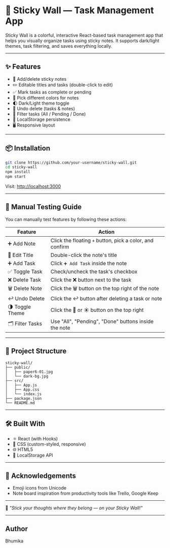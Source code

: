 # 🧱 Sticky Wall — Task Management App

Sticky Wall is a colorful, interactive React-based task management app that helps you visually organize tasks using sticky notes. It supports dark/light themes, task filtering, and saves everything locally.

---

## ✨ Features

- 📌 Add/delete sticky notes
- ✏️ Editable titles and tasks (double-click to edit)
- ✅ Mark tasks as complete or pending
- 🎨 Pick different colors for notes
- 🌓 Dark/Light theme toggle
- 🔄 Undo delete (tasks & notes)
- 🧹 Filter tasks (All / Pending / Done)
- 💾 LocalStorage persistence
- 🖥️ Responsive layout

---

## 📦 Installation

```bash
git clone https://github.com/your-username/sticky-wall.git
cd sticky-wall
npm install
npm start
````

Visit: [http://localhost:3000](http://localhost:3000)

---

## 🧪 Manual Testing Guide

You can manually test features by following these actions:

| Feature          | Action                                                   |
| ---------------- | -------------------------------------------------------- |
| ➕ Add Note       | Click the floating `+` button, pick a color, and confirm |
| 📝 Edit Title    | Double-click the note's title                            |
| ➕ Add Task       | Click `➕ Add Task` inside the note                       |
| ✅ Toggle Task    | Check/uncheck the task's checkbox                        |
| ❌ Delete Task    | Click the ❌ button next to the task                      |
| 🗑️ Delete Note  | Click the 🗑️ button on the top right of the note        |
| ↩️ Undo Delete   | Click the ↩️ button after deleting a task or note        |
| 🌗 Toggle Theme  | Click the 🌙 or ☀️ button on the top right               |
| 🗂️ Filter Tasks | Use "All", "Pending", "Done" buttons inside the note     |

---

## 🧱 Project Structure

```
sticky-wall/
├── public/
│   ├── paper6-01.jpg
│   └── dark-bg.jpg
├── src/
│   ├── App.js
│   ├── App.css
│   └── index.js
├── package.json
└── README.md
```

---

## 🛠️ Built With

* ⚛️ React (with Hooks)
* 🎨 CSS (custom-styled, responsive)
* 🌐 HTML5
* 🧠 LocalStorage API

---

## 🙏 Acknowledgements

* Emoji icons from Unicode
* Note board inspiration from productivity tools like Trello, Google Keep

---

🧠 *"Stick your thoughts where they belong — on your Sticky Wall!"*

---

## Author

Bhumika
